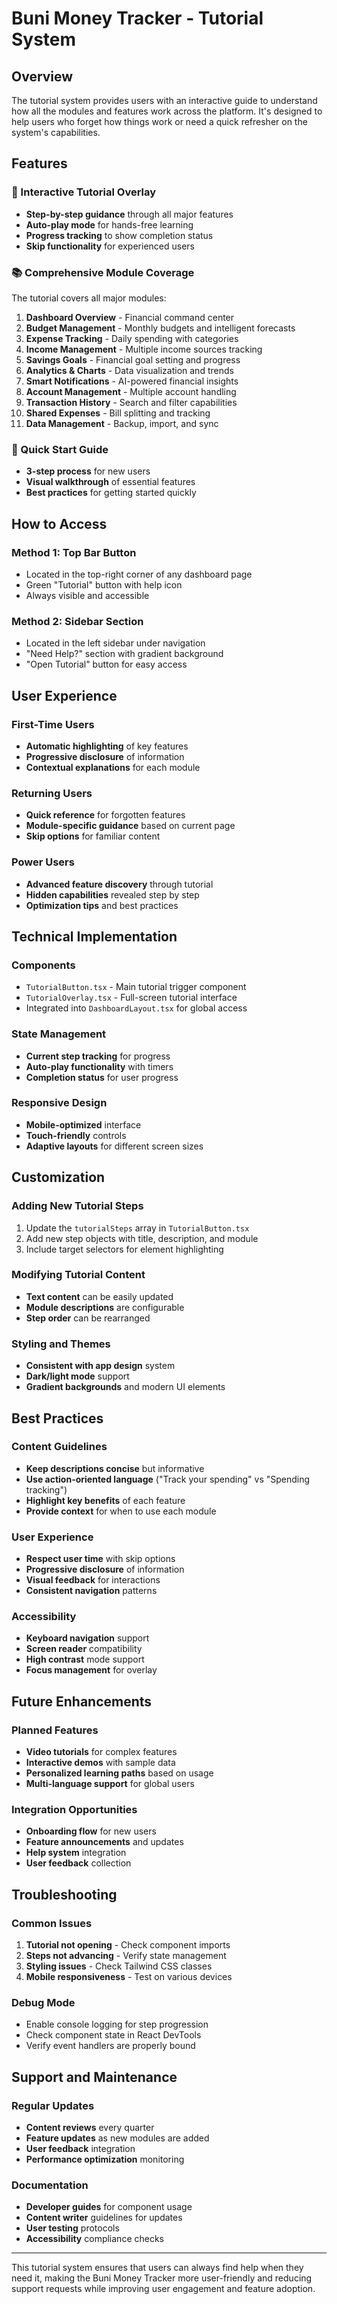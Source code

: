 # Buni Money Tracker - Tutorial System

## Overview

The tutorial system provides users with an interactive guide to understand how all the modules and features work across the platform. It's designed to help users who forget how things work or need a quick refresher on the system's capabilities.

## Features

### 🎯 Interactive Tutorial Overlay
- **Step-by-step guidance** through all major features
- **Auto-play mode** for hands-free learning
- **Progress tracking** to show completion status
- **Skip functionality** for experienced users

### 📚 Comprehensive Module Coverage
The tutorial covers all major modules:

1. **Dashboard Overview** - Financial command center
2. **Budget Management** - Monthly budgets and intelligent forecasts
3. **Expense Tracking** - Daily spending with categories
4. **Income Management** - Multiple income sources tracking
5. **Savings Goals** - Financial goal setting and progress
6. **Analytics & Charts** - Data visualization and trends
7. **Smart Notifications** - AI-powered financial insights
8. **Account Management** - Multiple account handling
9. **Transaction History** - Search and filter capabilities
10. **Shared Expenses** - Bill splitting and tracking
11. **Data Management** - Backup, import, and sync

### 🚀 Quick Start Guide
- **3-step process** for new users
- **Visual walkthrough** of essential features
- **Best practices** for getting started quickly

## How to Access

### Method 1: Top Bar Button
- Located in the top-right corner of any dashboard page
- Green "Tutorial" button with help icon
- Always visible and accessible

### Method 2: Sidebar Section
- Located in the left sidebar under navigation
- "Need Help?" section with gradient background
- "Open Tutorial" button for easy access

## User Experience

### First-Time Users
- **Automatic highlighting** of key features
- **Progressive disclosure** of information
- **Contextual explanations** for each module

### Returning Users
- **Quick reference** for forgotten features
- **Module-specific guidance** based on current page
- **Skip options** for familiar content

### Power Users
- **Advanced feature discovery** through tutorial
- **Hidden capabilities** revealed step by step
- **Optimization tips** and best practices

## Technical Implementation

### Components
- `TutorialButton.tsx` - Main tutorial trigger component
- `TutorialOverlay.tsx` - Full-screen tutorial interface
- Integrated into `DashboardLayout.tsx` for global access

### State Management
- **Current step tracking** for progress
- **Auto-play functionality** with timers
- **Completion status** for user progress

### Responsive Design
- **Mobile-optimized** interface
- **Touch-friendly** controls
- **Adaptive layouts** for different screen sizes

## Customization

### Adding New Tutorial Steps
1. Update the `tutorialSteps` array in `TutorialButton.tsx`
2. Add new step objects with title, description, and module
3. Include target selectors for element highlighting

### Modifying Tutorial Content
- **Text content** can be easily updated
- **Module descriptions** are configurable
- **Step order** can be rearranged

### Styling and Themes
- **Consistent with app design** system
- **Dark/light mode** support
- **Gradient backgrounds** and modern UI elements

## Best Practices

### Content Guidelines
- **Keep descriptions concise** but informative
- **Use action-oriented language** ("Track your spending" vs "Spending tracking")
- **Highlight key benefits** of each feature
- **Provide context** for when to use each module

### User Experience
- **Respect user time** with skip options
- **Progressive disclosure** of information
- **Visual feedback** for interactions
- **Consistent navigation** patterns

### Accessibility
- **Keyboard navigation** support
- **Screen reader** compatibility
- **High contrast** mode support
- **Focus management** for overlay

## Future Enhancements

### Planned Features
- **Video tutorials** for complex features
- **Interactive demos** with sample data
- **Personalized learning paths** based on usage
- **Multi-language support** for global users

### Integration Opportunities
- **Onboarding flow** for new users
- **Feature announcements** and updates
- **Help system** integration
- **User feedback** collection

## Troubleshooting

### Common Issues
1. **Tutorial not opening** - Check component imports
2. **Steps not advancing** - Verify state management
3. **Styling issues** - Check Tailwind CSS classes
4. **Mobile responsiveness** - Test on various devices

### Debug Mode
- Enable console logging for step progression
- Check component state in React DevTools
- Verify event handlers are properly bound

## Support and Maintenance

### Regular Updates
- **Content reviews** every quarter
- **Feature updates** as new modules are added
- **User feedback** integration
- **Performance optimization** monitoring

### Documentation
- **Developer guides** for component usage
- **Content writer** guidelines for updates
- **User testing** protocols
- **Accessibility** compliance checks

---

This tutorial system ensures that users can always find help when they need it, making the Buni Money Tracker more user-friendly and reducing support requests while improving user engagement and feature adoption.
